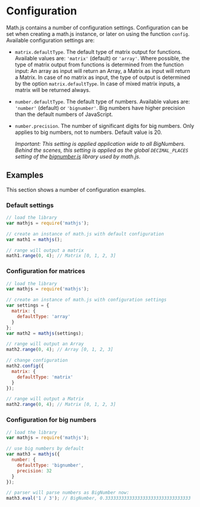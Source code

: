 # Configuration

Math.js contains a number of configuration settings. Configuration can be set
when creating a math.js instance, or later on using the function `config`.
Available configuration settings are:

- `matrix.defaultType`. The default type of matrix output for functions.
  Available values are: `'matrix'` (default) or `'array'`.
  Where possible, the type of matrix output from functions is determined from
  the function input: An array as input will return an Array, a Matrix as input
  will return a Matrix. In case of no matrix as input, the type of output is
  determined by the option `matrix.defaultType`. In case of mixed matrix
  inputs, a matrix will be returned always.

- `number.defaultType`. The default type of numbers. Available values are:
  `'number'` (default) or `'bignumber'`. Big numbers have higher precision
  than the default numbers of JavaScript.

- `number.precision`. The number of significant digits for big numbers.
  Only applies to big numbers, not to numbers. Default value is 20.

  *Important: This setting is applied application wide to all BigNumbers.
  Behind the scenes, this setting is applied as the global `DECIMAL_PLACES`
  setting of the [bignumber.js](https://github.com/MikeMcl/bignumber.js)
  library used by math.js.*


## Examples

This section shows a number of configuration examples.


### Default settings

```js
// load the library
var mathjs = require('mathjs');

// create an instance of math.js with default configuration
var math1 = mathjs();

// range will output a matrix
math1.range(0, 4); // Matrix [0, 1, 2, 3]
```

### Configuration for matrices

```js
// load the library
var mathjs = require('mathjs');

// create an instance of math.js with configuration settings
var settings = {
  matrix: {
    defaultType: 'array'
  }
};
var math2 = mathjs(settings);

// range will output an Array
math2.range(0, 4); // Array [0, 1, 2, 3]

// change configuration
math2.config({
  matrix: {
    defaultType: 'matrix'
  }
});

// range will output a Matrix
math2.range(0, 4); // Matrix [0, 1, 2, 3]
```

### Configuration for big numbers

```js
// load the library
var mathjs = require('mathjs');

// use big numbers by default
var math3 = mathjs({
  number: {
    defaultType: 'bignumber',
    precision: 32
  }
});

// parser will parse numbers as BigNumber now:
math3.eval('1 / 3'); // BigNumber, 0.33333333333333333333333333333333
```
